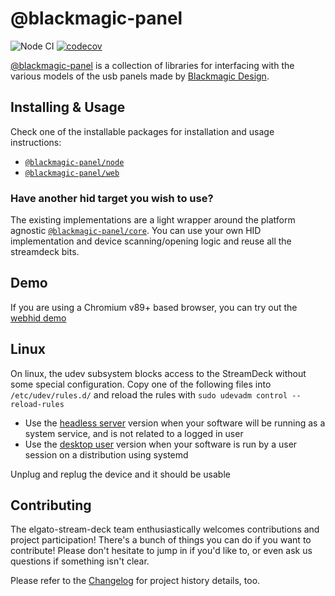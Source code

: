 # @blackmagic-panel

![Node CI](https://github.com/Julusian/node-blackmagic-panel/workflows/Node%20CI/badge.svg)
[![codecov](https://codecov.io/gh/Julusian/node-blackmagic-panel/branch/master/graph/badge.svg?token=Hl4QXGZJMF)](https://codecov.io/gh/Julusian/node-blackmagic-panel)

[@blackmagic-panel](https://www.npmjs.com/org/elgato-stream-deck) is a collection of libraries for interfacing with the various models of the usb panels made by [Blackmagic Design](https://www.blackmagicdesign.com/).

## Installing & Usage

Check one of the installable packages for installation and usage instructions:

-   [`@blackmagic-panel/node`](https://npm.im/@blackmagic-panel/node)
-   [`@blackmagic-panel/web`](https://npm.im/@blackmagic-panel/web)

### Have another hid target you wish to use?

The existing implementations are a light wrapper around the platform agnostic [`@blackmagic-panel/core`](https://npm.im/@blackmagic-panel/core). You can use your own HID implementation and device scanning/opening logic and reuse all the streamdeck bits.

## Demo

If you are using a Chromium v89+ based browser, you can try out the [webhid demo](https://julusian.github.io/node-blackmagic-panel/)

## Linux

On linux, the udev subsystem blocks access to the StreamDeck without some special configuration.
Copy one of the following files into `/etc/udev/rules.d/` and reload the rules with `sudo udevadm control --reload-rules`

-   Use the [headless server](./packages/node/udev/50-blackmagic-panel-headless.rules) version when your software will be running as a system service, and is not related to a logged in user
-   Use the [desktop user](./packages/node/udev/50-blackmagic-panel-user.rules) version when your software is run by a user session on a distribution using systemd

Unplug and replug the device and it should be usable

## Contributing

The elgato-stream-deck team enthusiastically welcomes contributions and project participation! There's a bunch of things you can do if you want to contribute! Please don't hesitate to jump in if you'd like to, or even ask us questions if something isn't clear.

Please refer to the [Changelog](CHANGELOG.md) for project history details, too.
